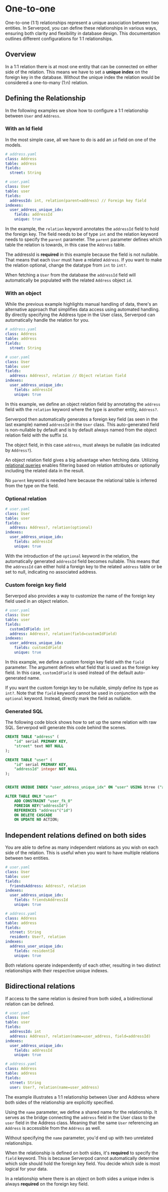 # One-to-one

One-to-one (1:1) relationships represent a unique association between two entities. In Serverpod, you can define these relationships in various ways, ensuring both clarity and flexibility in database design. This documentation outlines different configurations for 1:1 relationships.

## Overview

In a 1:1 relation there is at most one entity that can be connected on either side of the relation. This means we have to set a **unique index** on the foreign key in the database. Without the unique index the relation would be considered a one-to-many (1:n) relation.

## Defining the Relationship 
In the following examples we show how to configure a 1:1 relationship between  `User` and `Address`.

### With an Id field
In the most simple case, all we have to do is add an `id` field on one of the models.

```yaml
# address.yaml
class: Address
table: address
fields:
  street: String

# user.yaml
class: User
table: user
fields:
  addressId: int, relation(parent=address) // Foreign key field
indexes:
  user_address_unique_idx:
    fields: addressId
    unique: true
```

In the example, the `relation` keyword annotates the `addressId` field to hold the foreign key. The field needs to be of type `int` and the relation keyword needs to specify the `parent` parameter. The `parent` parameter defines which table the relation is towards, in this case the `Address` table.

The addressId is **required** in this example because the field is not nullable. That means that each `User` must have a related `Address`. If you want to make the relation optional, change the datatype from `int` to `int?`.

When fetching a `User` from the database the `addressId` field will automatically be populated with the related `Address` object `id`.

### With an object

While the previous example highlights manual handling of data, there's an alternative approach that simplifies data access using automated handling. By directly specifying the Address type in the User class, Serverpod can automatically handle the relation for you.

```yaml
# address.yaml
class: Address
table: address
fields:
  street: String

# user.yaml
class: User
table: user
fields:
  address: Address?, relation // Object relation field
indexes:
  user_address_unique_idx:
    fields: addressId
    unique: true
```

In this example, we define an object relation field by annotating the `address` field with the `relation` keyword where the type is another entity, `Address?`. 

Serverpod then automatically generates a foreign key field (as seen in the last example) named `addressId` in the `User` class. This auto-generated field is non-nullable by default and is by default always named from the object relation field with the suffix `Id`.

The object field, in this case `address`, must always be nullable (as indicated by `Address?`).

An object relation field gives a big advantage when fetching data. Utilizing [relational queries](../relation-queries) enables filtering based on relation attributes or optionally including the related data in the result.

No `parent` keyword is needed here because the relational table is inferred from the type on the field.

### Optional relation

```yaml
# user.yaml
class: User
table: user
fields:
  address: Address?, relation(optional)
indexes:
  user_address_unique_idx:
    fields: addressId
    unique: true
```

With the introduction of the `optional` keyword in the relation, the automatically generated `addressId` field becomes nullable. This means that the `addressId` can either hold a foreign key to the related `address` table or be set to null, indicating no associated address.

### Custom foreign key field

Serverpod also provides a way to customize the name of the foreign key field used in an object relation.

```yaml
# user.yaml
class: User
table: user
fields:
  customIdField: int
  address: Address?, relation(field=customIdField)
indexes:
  user_address_unique_idx:
    fields: customIdField
    unique: true
```

In this example, we define a custom foreign key field with the `field` parameter. The argument defines what field that is used as the foreign key field. In this case, `customIdField` is used instead of the default auto-generated name.

If you want the custom foreign key to be nullable, simply define its type as `int?`. Note that the `field` keyword cannot be used in conjunction with the `optional` keyword. Instead, directly mark the field as nullable.

### Generated SQL

The following code block shows how to set up the same relation with raw SQL. Serverpod will generate this code behind the scenes.

```sql
CREATE TABLE "address" (
    "id" serial PRIMARY KEY,
    "street" text NOT NULL
);

CREATE TABLE "user" (
    "id" serial PRIMARY KEY,
    "addressId" integer NOT NULL
);


CREATE UNIQUE INDEX "user_address_unique_idx" ON "user" USING btree ("addressId");

ALTER TABLE ONLY "user"
    ADD CONSTRAINT "user_fk_0"
    FOREIGN KEY("addressId")
    REFERENCES "address"("id")
    ON DELETE CASCADE
    ON UPDATE NO ACTION;
```

## Independent relations defined on both sides

You are able to define as many independent relations as you wish on each side of the relation. This is useful when you want to have multiple relations between two entities.

```yaml
# user.yaml
class: User
table: user
fields:
  friendsAddress: Address?, relation
indexes:
  user_address_unique_idx:
    fields: friendsAddressId
    unique: true

# address.yaml
class: Address
table: address
fields:
  street: String
  resident: User?, relation
indexes:
  address_user_unique_idx:
    fields: residentId
    unique: true
```

Both relations operate independently of each other, resulting in two distinct relationships with their respective unique indexes.

## Bidirectional relations

If access to the same relation is desired from both sided, a bidirectional relation can be defined.

```yaml
# user.yaml
class: User
table: user
fields:
  addressId: int
  address: Address?, relation(name=user_address, field=addressId)
indexes:
  user_address_unique_idx:
    fields: addressId
    unique: true

# address.yaml
class: Address
table: address
fields:
  street: String
  user: User?, relation(name=user_address)
```
The example illustrates a 1:1 relationship between User and Address where both sides of the relationship are explicitly specified.

Using the `name` parameter, we define a shared name for the relationship. It serves as the bridge connecting the `address` field in the User class to the `user` field in the Address class. Meaning that the same `User` referencing an `Address` is accessible from the `Address` as well.

Without specifying the `name` parameter, you'd end up with two unrelated relationships.

When the relationship is defined on both sides, it's **required** to specify the `field` keyword. This is because Serverpod cannot automatically determine which side should hold the foreign key field. You decide which side is most logical for your data.

In a relationship where there is an object on both sides a unique index is always **required** on the foreign key field.
